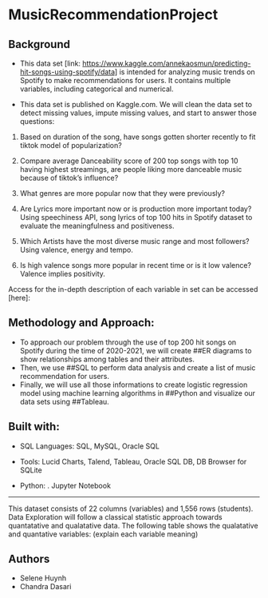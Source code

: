 # MusicRecommendationProject

## Background

- This data set [link: https://www.kaggle.com/annekaosmun/predicting-hit-songs-using-spotify/data] is intended for analyzing music trends on Spotify to make recommendations for users. It contains multiple variables, including categorical and numerical.

- This data set is published on Kaggle.com. We will clean the data set to detect missing values, impute missing values, and start to answer those questions:
    
1) Based on duration of the song, have songs gotten shorter recently to fit tiktok model of popularization?

2) Compare average Danceability score of 200 top songs with top 10 having highest streamings, are people liking more danceable music 
 because of tiktok’s influence?
 
3) What genres are more popular now that they were previously?
 
4) Are Lyrics more important now or is production more important today? Using speechiness API, song lyrics of top 100 hits in Spotify dataset to evaluate the meaningfulness and positiveness.
 
5) Which Artists have the most diverse music range and most followers? Using valence, energy and tempo.
 
6) Is high valence songs more popular in recent time or is it low valence? Valence implies positivity.

Access for the in-depth description of each variable in set can be accessed [here]:



## Methodology and Approach: 
- To approach our problem through the use of top 200 hit songs on Spotify during the time of 2020-2021, we will create ##ER diagrams to show relationships among tables and their attributes. 
- Then, we use ##SQL to perform data analysis and create a list of music recommendation for users.
- Finally, we will use all those informations to create logistic regression model using machine learning algorithms in ##Python and visualize our data sets using ##Tableau.

## Built with: 
- SQL Languages: SQL, MySQL, Oracle SQL

- Tools: Lucid Charts, Talend, Tableau, Oracle SQL DB, DB Browser for SQLite
- Python:
 . Jupyter Notebook

---------------------------------------------------------------------------------------------------------------------------------------------------------------------------

This dataset consists of 22 columns (variables) and 1,556 rows (students). Data Exploration will follow a classical statistic approach towards quantatative and qualatative data. The following table shows the qualatative and quantative variables:
(explain each variable meaning)

## Authors
- Selene Huynh
- Chandra Dasari
